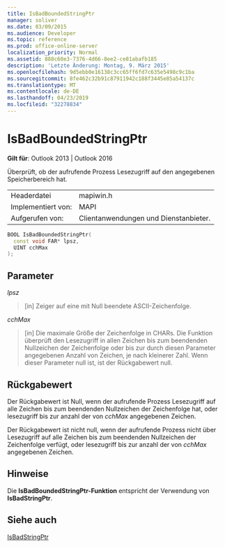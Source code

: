 ```yaml
---
title: IsBadBoundedStringPtr
manager: soliver
ms.date: 03/09/2015
ms.audience: Developer
ms.topic: reference
ms.prod: office-online-server
localization_priority: Normal
ms.assetid: 888c60e3-7376-4d66-8ee2-ce81abafb185
description: 'Letzte Änderung: Montag, 9. März 2015'
ms.openlocfilehash: 9d5ebb0e16138c3cc65ff6fd7c635e5498c9c1ba
ms.sourcegitcommit: 8fe462c32b91c87911942c188f3445e85a54137c
ms.translationtype: MT
ms.contentlocale: de-DE
ms.lasthandoff: 04/23/2019
ms.locfileid: "32278834"
---
```

# <a name="isbadboundedstringptr"></a>IsBadBoundedStringPtr

  
  
**Gilt für**: Outlook 2013 | Outlook 2016 
  
Überprüft, ob der aufrufende Prozess Lesezugriff auf den angegebenen Speicherbereich hat.
  
|||
|:-----|:-----|
|Headerdatei  <br/> |mapiwin.h  <br/> |
|Implementiert von:  <br/> |MAPI  <br/> |
|Aufgerufen von:  <br/> |Clientanwendungen und Dienstanbieter.  <br/> |
   
```cpp
BOOL IsBadBoundedStringPtr(
  const void FAR* lpsz,
  UINT cchMax
);
```

## <a name="parameters"></a>Parameter

 _lpsz_
  
> [in] Zeiger auf eine mit Null beendete ASCII-Zeichenfolge.
    
 _cchMax_
  
> [in] Die maximale Größe der Zeichenfolge in CHARs. Die Funktion überprüft den Lesezugriff in allen Zeichen bis zum beendenden Nullzeichen der Zeichenfolge oder bis zur durch diesen Parameter angegebenen Anzahl von Zeichen, je nach kleinerer Zahl. Wenn dieser Parameter null ist, ist der Rückgabewert null.
    
## <a name="return-value"></a>Rückgabewert

Der Rückgabewert ist Null, wenn der aufrufende Prozess Lesezugriff auf alle Zeichen bis zum beendenden Nullzeichen der Zeichenfolge hat, oder lesezugriff bis zur anzahl der von  _cchMax_ angegebenen Zeichen.
  
Der Rückgabewert ist nicht null, wenn der aufrufende Prozess nicht über Lesezugriff auf alle Zeichen bis zum beendenden Nullzeichen der Zeichenfolge verfügt, oder lesezugriff bis zur anzahl der von  _cchMax_ angegebenen Zeichen.
  
## <a name="remarks"></a>Hinweise

Die **IsBadBoundedStringPtr-Funktion** entspricht der Verwendung von **IsBadStringPtr**.
  
## <a name="see-also"></a>Siehe auch



[IsBadStringPtr](https://msdn.microsoft.com/library/windows/desktop/aa366714%28v=vs.85%29.aspx)

